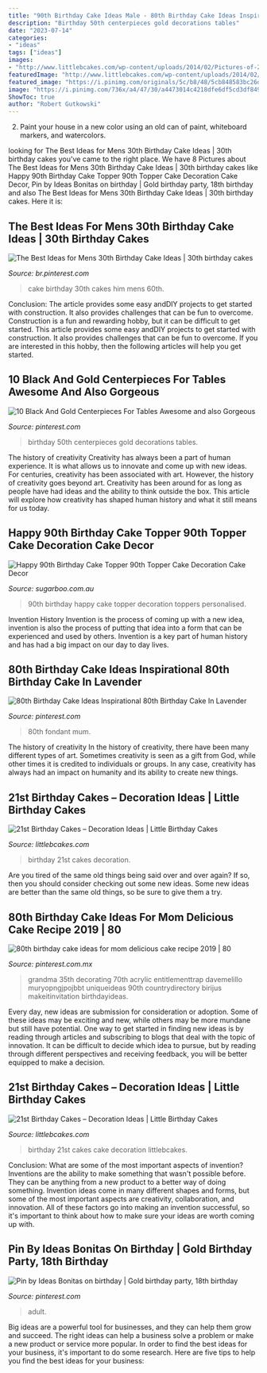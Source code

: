 ```yaml
---
title: "90th Birthday Cake Ideas Male - 80th Birthday Cake Ideas Inspirational 80th Birthday Cake In Lavender"
description: "Birthday 50th centerpieces gold decorations tables"
date: "2023-07-14"
categories:
- "ideas"
tags: ["ideas"]
images:
- "http://www.littlebcakes.com/wp-content/uploads/2014/02/Pictures-of-21st-Birthday-Cakes.jpg"
featuredImage: "http://www.littlebcakes.com/wp-content/uploads/2014/02/21st-Birthday-Cakes-Pictures.jpg"
featured_image: "https://i.pinimg.com/originals/5c/b8/48/5cb848583bc26d060c7fc93d51365986.jpg"
image: "https://i.pinimg.com/736x/a4/47/30/a4473014c4218dfe6df5cd3df8495434.jpg"
ShowToc: true
author: "Robert Gutkowski"
---
```



2. Paint your house in a new color using an old can of paint, whiteboard markers, and watercolors.

	

		
looking for The Best Ideas for Mens 30th Birthday Cake Ideas | 30th birthday cakes you've came to the right place. We have 8 Pictures about The Best Ideas for Mens 30th Birthday Cake Ideas | 30th birthday cakes like Happy 90th Birthday Cake Topper 90th Topper Cake Decoration Cake Decor, Pin by Ideas Bonitas on birthday | Gold birthday party, 18th birthday and also The Best Ideas for Mens 30th Birthday Cake Ideas | 30th birthday cakes. Here it is:
		
    
## The Best Ideas For Mens 30th Birthday Cake Ideas | 30th Birthday Cakes

<img loading=lazy src="https://i.pinimg.com/736x/10/8d/7c/108d7c854e8bc61d3475f729a5456bb4.jpg" onerror="this.onerror=null;this.src='https://tse3.mm.bing.net/th?id=OIP._ieNEC51sIFZoBQmGiD2lgHaJ3&amp;pid=15.1';" alt="The Best Ideas for Mens 30th Birthday Cake Ideas | 30th birthday cakes">

_Source: br.pinterest.com_

>cake birthday 30th cakes him mens 60th. 

	

Conclusion: The article provides some easy andDIY projects to get started with construction. It also provides challenges that can be fun to overcome.
Construction is a fun and rewarding hobby, but it can be difficult to get started. This article provides some easy andDIY projects to get started with construction. It also provides challenges that can be fun to overcome. If you are interested in this hobby, then the following articles will help you get started.

    
## 10 Black And Gold Centerpieces For Tables Awesome And Also Gorgeous

<img loading=lazy src="https://i.pinimg.com/736x/92/95/5f/92955fefc03f7cf64e5aaae238a41c82.jpg" onerror="this.onerror=null;this.src='https://tse3.mm.bing.net/th?id=OIP.jH1F_iysDrTJeIyKoTxpUAHaJ3&amp;pid=15.1';" alt="10 Black And Gold Centerpieces For Tables Awesome and also Gorgeous">

_Source: pinterest.com_

>birthday 50th centerpieces gold decorations tables. 

	

The history of creativity
Creativity has always been a part of human experience. It is what allows us to innovate and come up with new ideas. For centuries, creativity has been associated with art. However, the history of creativity goes beyond art. Creativity has been around for as long as people have had ideas and the ability to think outside the box. This article will explore how creativity has shaped human history and what it still means for us today.

    
## Happy 90th Birthday Cake Topper 90th Topper Cake Decoration Cake Decor

<img loading=lazy src="https://cdn.shopify.com/s/files/1/2797/4478/products/il_fullxfull.1558469895_kryw_da7516b0-ae3a-4c1e-b9ef-7bdd6ce39cb4_1200x1200.jpg?v=1571709884" onerror="this.onerror=null;this.src='https://tse4.mm.bing.net/th?id=OIP.DqEkbtShfX0P59J33hcKEQHaHa&amp;pid=15.1';" alt="Happy 90th Birthday Cake Topper 90th Topper Cake Decoration Cake Decor">

_Source: sugarboo.com.au_

>90th birthday happy cake topper decoration toppers personalised. 

	

Invention History
Invention is the process of coming up with a new idea, invention is also the process of putting that idea into a form that can be experienced and used by others. Invention is a key part of human history and has had a big impact on our day to day lives.

    
## 80th Birthday Cake Ideas Inspirational 80th Birthday Cake In Lavender

<img loading=lazy src="https://i.pinimg.com/736x/1d/ce/eb/1dceeb698d2c6d3a7501714e44722466.jpg" onerror="this.onerror=null;this.src='https://tse4.mm.bing.net/th?id=OIP.sAGd-Ab0CeftP5mVIe10owHaJ3&amp;pid=15.1';" alt="80th Birthday Cake Ideas Inspirational 80th Birthday Cake In Lavender">

_Source: pinterest.com_

>80th fondant mum. 

	

The history of creativity
In the history of creativity, there have been many different types of art. Sometimes creativity is seen as a gift from God, while other times it is credited to individuals or groups. In any case, creativity has always had an impact on humanity and its ability to create new things.

    
## 21st Birthday Cakes – Decoration Ideas | Little Birthday Cakes

<img loading=lazy src="http://www.littlebcakes.com/wp-content/uploads/2014/02/21st-Birthday-Cakes-Pictures.jpg" onerror="this.onerror=null;this.src='https://tse3.mm.bing.net/th?id=OIP.QhjvV14fj0eQX4M2JR6w4QHaFj&amp;pid=15.1';" alt="21st Birthday Cakes – Decoration Ideas | Little Birthday Cakes">

_Source: littlebcakes.com_

>birthday 21st cakes decoration. 

	

Are you tired of the same old things being said over and over again? If so, then you should consider checking out some new ideas. Some new ideas are better than the same old things, so be sure to give them a try.

    
## 80th Birthday Cake Ideas For Mom Delicious Cake Recipe 2019 | 80

<img loading=lazy src="https://i.pinimg.com/736x/a4/47/30/a4473014c4218dfe6df5cd3df8495434.jpg" onerror="this.onerror=null;this.src='https://tse2.mm.bing.net/th?id=OIP.FLTaKjVvNyPGGEFo5GfKtQHaHa&amp;pid=15.1';" alt="80th birthday cake ideas for mom delicious cake recipe 2019 | 80">

_Source: pinterest.com.mx_

>grandma 35th decorating 70th acrylic entitlementtrap davemelillo muryopngjpojbbt uniqueideas 90th countrydirectory birijus makeitinvitation birthdayideas. 

	

Every day, new ideas are submission for consideration or adoption. Some of these ideas may be exciting and new, while others may be more mundane but still have potential. One way to get started in finding new ideas is by reading through articles and subscribing to blogs that deal with the topic of innovation. It can be difficult to decide which idea to pursue, but by reading through different perspectives and receiving feedback, you will be better equipped to make a decision.

    
## 21st Birthday Cakes – Decoration Ideas | Little Birthday Cakes

<img loading=lazy src="http://www.littlebcakes.com/wp-content/uploads/2014/02/Pictures-of-21st-Birthday-Cakes.jpg" onerror="this.onerror=null;this.src='https://tse3.mm.bing.net/th?id=OIP.V12uRka9KQnKLhVF543CgwHaFj&amp;pid=15.1';" alt="21st Birthday Cakes – Decoration Ideas | Little Birthday Cakes">

_Source: littlebcakes.com_

>birthday 21st cakes cake decoration littlebcakes. 

	

Conclusion: What are some of the most important aspects of invention?
Inventions are the ability to make something that wasn't possible before. They can be anything from a new product to a better way of doing something. Invention ideas come in many different shapes and forms, but some of the most important aspects are creativity, collaboration, and innovation. All of these factors go into making an invention successful, so it's important to think about how to make sure your ideas are worth coming up with.

    
## Pin By Ideas Bonitas On Birthday | Gold Birthday Party, 18th Birthday

<img loading=lazy src="https://i.pinimg.com/originals/5c/b8/48/5cb848583bc26d060c7fc93d51365986.jpg" onerror="this.onerror=null;this.src='https://tse1.mm.bing.net/th?id=OIP.kC9rEmSQNfFXR45HBOygGAHaKI&amp;pid=15.1';" alt="Pin by Ideas Bonitas on birthday | Gold birthday party, 18th birthday">

_Source: pinterest.com_

>adult. 

	

Big ideas are a powerful tool for businesses, and they can help them grow and succeed. The right ideas can help a business solve a problem or make a new product or service more popular. In order to find the best ideas for your business, it's important to do some research. Here are five tips to help you find the best ideas for your business:

